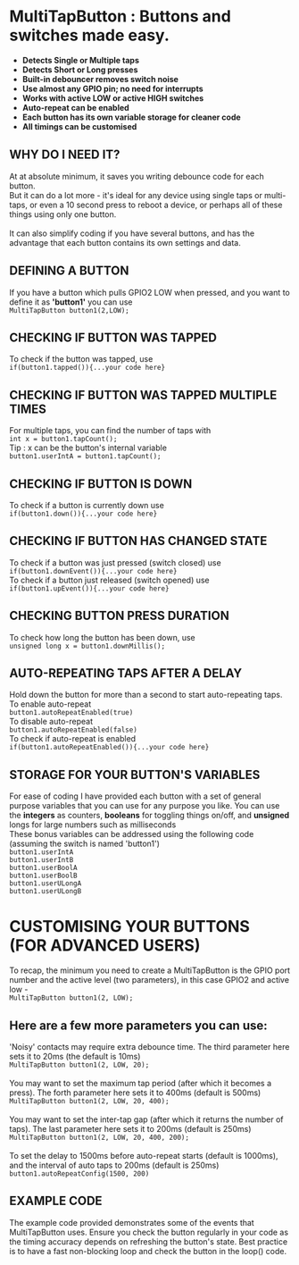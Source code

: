 # MultiTapButton : Buttons and switches made easy.

<strong>
<ul>
  <li>Detects Single or Multiple taps</li>
  <li>Detects Short or Long presses</li>
  <li>Built-in debouncer removes switch noise</li>
  <li>Use almost any GPIO pin; no need for interrupts</li>
  <li>Works with active LOW or active HIGH switches</li>
  <li>Auto-repeat can be enabled</li>
  <li>Each button has its own variable storage for cleaner code</li>
  <li>All timings can be customised</li>
</ul> 
</strong>

## WHY DO I NEED IT?
At at absolute minimum, it saves you writing debounce code for each button.<br>
But it can do a lot more - it's ideal for any device using single taps or multi-taps, or even a 10 second press to reboot a device, or perhaps all of these things using only one button.<br><br>
It can also simplify coding if you have several buttons, and has the advantage that each button contains its own settings and data.

## DEFINING A BUTTON
If you have a button which pulls GPIO2 LOW when pressed, and you want to define it as <strong>'button1'</strong> you can use <br>
`MultiTapButton button1(2,LOW);`

## CHECKING IF BUTTON WAS TAPPED
To check if the button was tapped, use <br>`if(button1.tapped()){...your code here}`<br>
## CHECKING IF BUTTON WAS TAPPED MULTIPLE TIMES
For multiple taps, you can find the number of taps with <br>`int x = button1.tapCount();`<br>Tip : x can be the button's internal variable<br>`button1.userIntA = button1.tapCount();`

## CHECKING IF BUTTON IS DOWN
To check if a button is currently down use<br> `if(button1.down()){...your code here}`

## CHECKING IF BUTTON HAS CHANGED STATE

To check if a button was just pressed (switch closed) use <br>`if(button1.downEvent()){...your code here}`<br>
To check if a button just released (switch opened) use <br>`if(button1.upEvent()){...your code here}`

## CHECKING BUTTON PRESS DURATION
To check how long the button has been down, use <br>`unsigned long x = button1.downMillis();`

## AUTO-REPEATING TAPS AFTER A DELAY
Hold down the button for more than a second to start auto-repeating taps.<br>
To enable auto-repeat<br>
`button1.autoRepeatEnabled(true)`<br>
To disable auto-repeat<br>
`button1.autoRepeatEnabled(false)`<br>
To check if auto-repeat is enabled<br>
`if(button1.autoRepeatEnabled()){...your code here}`

## STORAGE FOR YOUR BUTTON'S VARIABLES
 For ease of coding I have provided each button with a set of general purpose variables that you can use for any purpose you like. You can use the <strong>integers</strong> as counters, <strong>booleans</strong> for toggling things on/off, and <strong>unsigned</strong>
 longs for large numbers such as milliseconds<br>
 These bonus variables can be addressed
  using the following code (assuming the switch is named 'button1')<br>
	`button1.userIntA`<br>
	`button1.userIntB`<br>
	`button1.userBoolA`<br>
	`button1.userBoolB`<br>
  `button1.userULongA`<br>
  `button1.userULongB`<br>

  # CUSTOMISING YOUR BUTTONS (FOR ADVANCED USERS)
  To recap, the minimum you need to create a MultiTapButton is the GPIO port number and the active level (two parameters), in this case GPIO2 and active low -<br>
  `MultiTapButton button1(2, LOW);`<br>
  ## Here are a few more parameters you can use:<br>

  'Noisy' contacts may require extra debounce time. The third parameter here sets it to 20ms (the default is 10ms)<br>
  `MultiTapButton button1(2, LOW, 20);`<br><br>
  You may want to set the maximum tap period (after which it becomes a press). The forth parameter here sets it to 400ms (default is 500ms)<br>
  `MultiTapButton button1(2, LOW, 20, 400);`<br><br>
  You may want to set the inter-tap gap (after which it returns the number of taps). The last parameter here sets it to 200ms (default is 250ms)<br>
  `MultiTapButton button1(2, LOW, 20, 400, 200);`<br><br>
  To set the delay to 1500ms before auto-repeat starts (default is 1000ms), and the interval of auto taps to 200ms (default is 250ms)<br>
  `button1.autoRepeatConfig(1500, 200)`<br>
  
  ## EXAMPLE CODE
  The example code provided demonstrates some of the events that MultiTapButton uses. Ensure you check the button regularly in your code as the timing accuracy depends on refreshing the button's state. Best practice is to have a fast non-blocking loop and check the button in the loop() code.
